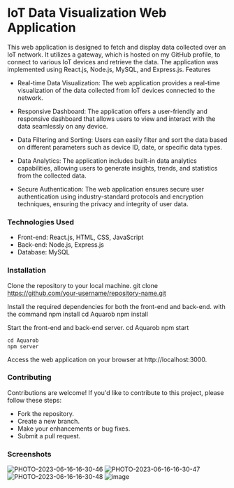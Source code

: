 # IoT Data Visualization Web Application

This web application is designed to fetch and display data collected over an IoT network. It utilizes a gateway, which is hosted on my GitHub profile, to connect to various IoT devices and retrieve the data. The application was implemented using React.js, Node.js, MySQL, and Express.js.
Features

- Real-time Data Visualization: The web application provides a real-time visualization of the data collected from IoT devices connected to the network.

- Responsive Dashboard: The application offers a user-friendly and responsive dashboard that allows users to view and interact with the data seamlessly on any device.

- Data Filtering and Sorting: Users can easily filter and sort the data based on different parameters such as device ID, date, or specific data types.

- Data Analytics: The application includes built-in data analytics capabilities, allowing users to generate insights, trends, and statistics from the collected data.

- Secure Authentication: The web application ensures secure user authentication using industry-standard protocols and encryption techniques, ensuring the privacy and integrity of user data.

### Technologies Used

- Front-end: React.js, HTML, CSS, JavaScript
- Back-end: Node.js, Express.js
- Database: MySQL

### Installation

Clone the repository to your local machine.
    git clone https://github.com/your-username/repository-name.git

Install the required dependencies for both the front-end and back-end. with the command npm install
    cd Aquarob
    npm install

Start the front-end and back-end server.
    cd Aquarob
    npm start

    cd Aquarob
    npm server

Access the web application on your browser at http://localhost:3000.

### Contributing

Contributions are welcome! If you'd like to contribute to this project, please follow these steps:

- Fork the repository.
- Create a new branch.
- Make your enhancements or bug fixes.
- Submit a pull request.

### Screenshots
![PHOTO-2023-06-16-16-30-46](https://github.com/akram2032/AquaRob/assets/89083331/0b0fd12a-3041-474c-8d4c-e8a1f69f336e)
![PHOTO-2023-06-16-16-30-47](https://github.com/akram2032/AquaRob/assets/89083331/e8c9c5d8-050c-4b84-a9b5-48c26fbc7fb0)
![PHOTO-2023-06-16-16-30-48](https://github.com/akram2032/AquaRob/assets/89083331/a3a2198f-1b81-47ff-8f4d-a367c9785c4c)
![image](https://github.com/akram2032/AquaRob/assets/89083331/dcbe8068-de26-4549-bb4a-b6d9fe44e1cf)



